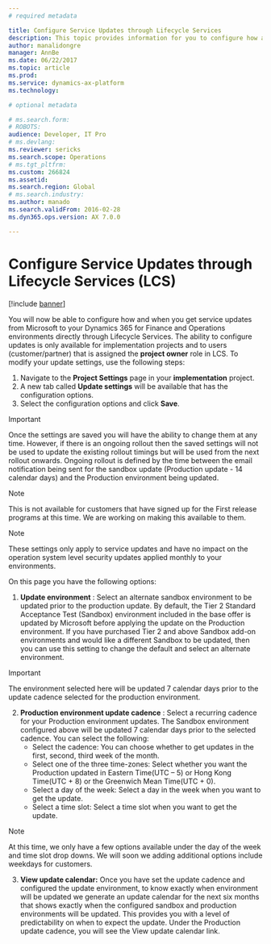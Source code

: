 ```yaml
---
# required metadata

title: Configure Service Updates through Lifecycle Services
description: This topic provides information for you to configure how and when to get service updates to your environments.
author: manalidongre
manager: AnnBe
ms.date: 06/22/2017
ms.topic: article
ms.prod: 
ms.service: dynamics-ax-platform
ms.technology: 

# optional metadata

# ms.search.form: 
# ROBOTS: 
audience: Developer, IT Pro
# ms.devlang: 
ms.reviewer: sericks
ms.search.scope: Operations
# ms.tgt_pltfrm: 
ms.custom: 266824
ms.assetid: 
ms.search.region: Global
# ms.search.industry: 
ms.author: manado
ms.search.validFrom: 2016-02-28
ms.dyn365.ops.version: AX 7.0.0

---
```


# Configure Service Updates through Lifecycle Services (LCS)

[!include [banner](../includes/banner.md)]

You will now be able to configure how and when you get service updates from Microsoft to your Dynamics 365 for Finance and Operations environments directly through Lifecycle Services. The ability to configure updates is only available for implementation projects and to users (customer/partner) that is assigned the **project owner** role in LCS. To modify your update settings, use the following steps:

1. Navigate to the **Project Settings** page in your **implementation** project.
2. A new tab called **Update settings** will be available that has the configuration options.
3. Select the configuration options and click **Save**.

> [!IMPORTANT]
> Once the settings are saved you will have the ability to change them at any time. However, if there is an ongoing rollout then the saved settings will not be used to update the existing rollout timings but will be used from the next rollout onwards. Ongoing rollout is defined by the time between the email notification being sent for the sandbox update (Production update - 14 calendar days) and the Production environment being updated. 

> [!NOTE]
> This is not available for customers that have signed up for the First release programs at this time. We are working on making this available to them.

> [!NOTE]
> These settings only apply to service updates and have no impact on the operation system level security updates applied monthly to your environments.

On this page you have the following options:

1. **Update environment** : Select an alternate sandbox environment to be updated prior to the production update. By default, the Tier 2 Standard Acceptance Test (Sandbox) environment included in the base offer is updated by Microsoft before applying the update on the Production environment. If you have purchased Tier 2 and above Sandbox add-on environments and would like a different Sandbox to be updated, then you can use this setting to change the default and select an alternate environment.

> [!IMPORTANT]
> The environment selected here will be updated 7 calendar days prior to the update cadence selected for the production environment.

2. **Production environment update cadence** : Select a recurring cadence for your Production environment updates. The Sandbox environment configured above will be updated 7 calendar days prior to the selected cadence. You can select the following:
    - Select the cadence: You can choose whether to get updates in the first, second, third week of the month.
    - Select one of the three time-zones: Select whether you want the Production updated in Eastern Time(UTC – 5) or Hong Kong Time(UTC + 8) or the Greenwich Mean Time(UTC + 0).
    - Select a day of the week: Select a day in the week when you want to get the update.
    - Select a time slot: Select a time slot when you want to get the update.

> [!NOTE]
> At this time, we only have a few options available under the day of the week and time slot drop downs. We will soon we adding additional options include weekdays for customers.

3. **View update calendar:** Once you have set the update cadence and configured the update environment, to know exactly when environment will be updated we generate an update calendar for the next six months that shows exactly when the configured sandbox and production environments will be updated. This provides you with a level of predictability on when to expect the update. Under the Production update cadence, you will see the View update calendar link.
